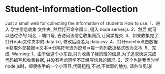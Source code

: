 # Student-Information-Collection
Just a small web for collecting the information of students
How to use:
  1、进入 学生信息收集 文件夹, 然后打开命令窗口, 键入 node server.js.
  2、然后 就可以通过你的 域名 + 端口号, 去访问该信息收集网页,让同学提交.
  3、如果收集完了, 打开data文件夹中的 data.txt, 修改后缀名为 data.csv.
  4、打开excel=>点击数据=>获取外部数据=>文本=>分隔符号选为逗号=>每一列列数据格式改为文本.
  5、完成.
 Warning:
  1、由于做这个小东西,只为收集了我的班的信息,为了追求快速完成代码编写和收集数据, 并没有考虑同学不正经写信息的情况.
  2、这个也是我当时学node.js时，顺便练手的一个小项目,代码粗糙,不对,不优雅的地方, 请各位见谅!
